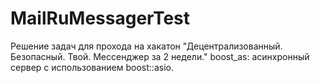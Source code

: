 # MailRuMessagerTest
Решение задач для прохода на хакатон "Децентрализованный. Безопасный. Твой. Мессенджер за 2 недели."
boost_as: асинхронный сервер с использованием boost::asio.
